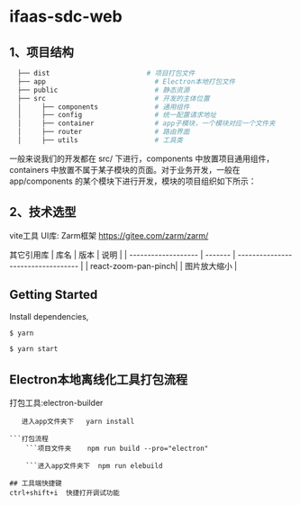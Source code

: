 # ifaas-sdc-web
## 1、项目结构

```bash
  ├── dist                        # 项目打包文件
  ├── app                           # Electron本地打包文件
  ├── public                        # 静态资源
  ├── src							# 开发的主体位置
  │     ├── components              # 通用组件
  │     ├── config                  # 统一配置请求地址
  │     ├── container               # app子模块，一个模块对应一个文件夹
  │     ├── router                  # 路由界面
  │     ├── utils                   # 工具类
```

一般来说我们的开发都在 src/ 下进行，components 中放置项目通用组件， containers 中放置不属于某子模块的页面。对于业务开发，一般在 app/components 的某个模块下进行开发，模块的项目组织如下所示：

## 2、技术选型

vite工具
UI库: Zarm框架 https://gitee.com/zarm/zarm/



其它引用库
| 库名                | 版本    | 说明                               |
| ------------------- | ------- | ---------------------------------- |
| react-zoom-pan-pinch|         | 图片放大缩小                        |

## Getting Started

Install dependencies,

```bash
$ yarn
```
```bash
$ yarn start
```

## Electron本地离线化工具打包流程
   打包工具:electron-builder

```安装打包所需依赖
   进入app文件夹下   yarn install

```打包流程  
    ```项目文件夹    npm run build --pro="electron"

    ```进入app文件夹下  npm run elebuild

## 工具端快捷键
ctrl+shift+i  快捷打开调试功能

